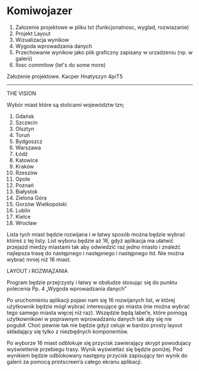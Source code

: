 # Komiwojazer
1. Zalozenie projektowe w pliku txt (funkcjonalnosc, wyglad, rozwiazanie)
2. Projekt Layout
3. Wizualizacja wynikow
4. Wygoda wprowadzania danych
5. Przechowanie wynikow jako plik graficzny zapisany w urzadzeniu (np. w galerii)
6. Ilosc commitow (let's do some more)


Założenie projektowe.
Kacper Hnatyszyn 4prT5

************************************

THE VISION

Wybór miast które są stolicami województw tzn;

1. Gdańsk
2. Szczecin
3. Olsztyn
4. Toruń
5. Bydgoszcz
6. Warszawa
7. Łódź
8. Katowice
9. Kraków
10. Rzeszów
11. Opole
12. Poznań
13. Białystok
14. Zielona Góra
15. Gorzów Wielkopolski
16. Lublin
17. Kielce
18. Wrocław

Lista tych miast będzie rozwijana i w łatwy sposób można będzie wybrać któreś z tej listy. List wyboru będzie aż 16, gdyż aplikacja ma ułatwić przejazd miedzy miastami tak aby odwiedzić raz jedno miasto i znaleźć najlepsza trasę do następnego i następnego i następnego itd.
Nie można wybrać mniej niż 16 miast.



LAYOUT i ROZWIĄZANIA

Program będzie przejrzysty i łatwy w obsłudze stosując się do punktu polecenia 
Pp. 4 „Wygoda wprowadzania danych” 

Po uruchomieniu aplikacji pojawi nam się 16 rozwijanych list, w której użytkownik będzie mógł wybrać interesujące go miasta (nie można wybrać tego samego miasta więcej niż raz). Wszędzie będą label’e, które pomogą użytkownikowi w poprawnym wprowadzaniu danych tak aby się nie pogubił. Choć pewnie tak nie będzie gdyż celuje w bardzo prosty layout składający się tylko z niezbędnych komponentów.

Po wyborze 16 miast odblokuje się przycisk zawierający skrypt powodujacy wyświetlenie przebiegu trasy. Wynik wyświetlać się będzie poniżej.
Pod wynikiem będzie odblokowany następny przycisk zapisujący ten wynik do galerii za pomocą printscreen’a całego ekranu aplikacji.
